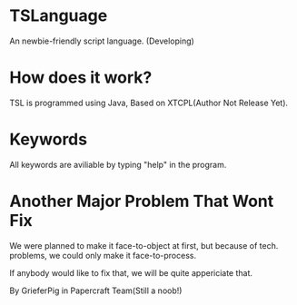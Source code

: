 # TSLanguage
An newbie-friendly script language. (Developing)

# How does it work?

TSL is programmed using Java, Based on XTCPL(Author Not Release Yet).

# Keywords

All keywords are aviliable by typing "help" in the program.

# Another Major Problem That Wont Fix

We were planned to make it face-to-object at first, but because of tech. problems, we could only make it face-to-process. 

If anybody would like to fix that, we will be quite appericiate that.


By GrieferPig in Papercraft Team(Still a noob!)

